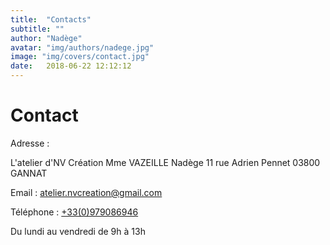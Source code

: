 ```yaml
---
title:  "Contacts"
subtitle: ""
author: "Nadège"
avatar: "img/authors/nadege.jpg"
image: "img/covers/contact.jpg"
date:   2018-06-22 12:12:12
---
```


Contact
=====

Adresse :

L'atelier d'NV Création
Mme VAZEILLE Nadège
11 rue Adrien Pennet
03800 GANNAT


Email : atelier.nvcreation@gmail.com          


Téléphone : <a href="tel:+33979086946">+33(0)979086946</a>

Du lundi au vendredi de 9h à 13h
